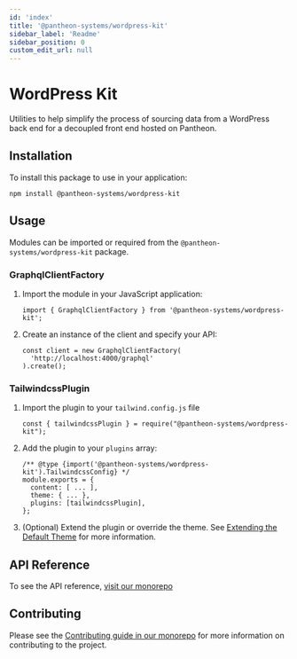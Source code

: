 ```yaml
---
id: 'index'
title: '@pantheon-systems/wordpress-kit'
sidebar_label: 'Readme'
sidebar_position: 0
custom_edit_url: null
---
```


# WordPress Kit

Utilities to help simplify the process of sourcing data from a WordPress back
end for a decoupled front end hosted on Pantheon.

## Installation

To install this package to use in your application:

`npm install @pantheon-systems/wordpress-kit`

## Usage

Modules can be imported or required from the `@pantheon-systems/wordpress-kit`
package.

### GraphqlClientFactory

1. Import the module in your JavaScript application:
   ```
   import { GraphqlClientFactory } from '@pantheon-systems/wordpress-kit';
   ```
2. Create an instance of the client and specify your API:
   ```
   const client = new GraphqlClientFactory(
     'http://localhost:4000/graphql'
   ).create();
   ```

### TailwindcssPlugin

1.  Import the plugin to your `tailwind.config.js` file
    ```
    const { tailwindcssPlugin } = require("@pantheon-systems/wordpress-kit");
    ```
1.  Add the plugin to your `plugins` array:
    ```
    /** @type {import('@pantheon-systems/wordpress-kit').TailwindcssConfig} */
    module.exports = {
      content: [ ... ],
      theme: { ... },
      plugins: [tailwindcssPlugin],
    };
    ```
1.  (Optional) Extend the plugin or override the theme. See
    [Extending the Default Theme](https://tailwindcss.com/docs/theme#extending-the-default-theme)
    for more information.

## API Reference

To see the API reference,
[visit our monorepo](https://github.com/pantheon-systems/decoupled-kit-js/blob/canary/web/docs/Packages/wordpress-kit/modules.md)

## Contributing

Please see the
[Contributing guide in our monorepo](https://github.com/pantheon-systems/decoupled-kit-js/blob/canary/CONTRIBUTING.md)
for more information on contributing to the project.
